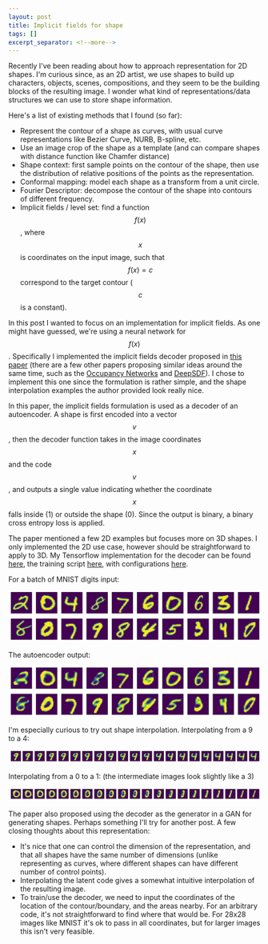 ```yaml
---
layout: post
title: Implicit fields for shape
tags: []
excerpt_separator: <!--more-->
---
```


Recently I've been reading about how to approach representation for 2D shapes. I'm curious since, as an 2D artist, we use shapes to build up characters, objects, scenes, compositions, and they seem to be the building blocks of the resulting image. I wonder what kind of representations/data structures we can use to store shape information.

Here's a list of existing methods that I found (so far):

- Represent the contour of a shape as curves, with usual curve representations like Bezier Curve, NURB, B-spline, etc.
- Use an image crop of the shape as a template (and can compare shapes with distance function like Chamfer distance)
- Shape context: first sample points on the contour of the shape, then use the distribution of relative positions of the points as the representation.
- Conformal mapping: model each shape as a transform from a unit circle.
- Fourier Descriptor: decompose the contour of the shape into contours of different frequency.
- Implicit fields / level set: find a function $$f(x)$$, where $$x$$ is coordinates on the input image, such that $$f(x) = c$$ correspond to the target contour ($$c$$ is a constant).

In this post I wanted to focus on an implementation for implicit fields. As one might have guessed, we're using a neural network for $$f(x)$$. Specifically I implemented the implicit fields decoder proposed in [this paper](https://arxiv.org/pdf/1812.02822.pdf) (there are a few other papers proposing similar ideas around the same time, such as the [Occupancy Networks](https://arxiv.org/pdf/1812.03828.pdf) and [DeepSDF](DeepSDF:)). I chose to implement this one since the formulation is rather simple, and the shape interpolation examples the author provided look really nice.

In this paper, the implicit fields formulation is used as a decoder of an autoencoder. A shape is first encoded into a vector $$v$$, then the decoder function takes in the image coordinates $$x$$ and the code $$v$$, and outputs a single value indicating whether the coordinate $$x$$ falls inside (1) or outside the shape (0). Since the output is binary, a binary cross entropy loss is applied.

The paper mentioned a few 2D examples but focuses more on 3D shapes. I only implemented the 2D use case, however should be straightforward to apply to 3D. My Tensorflow implementation for the decoder can be found [here](https://github.com/annachen/dl_playground/blob/main/networks/autoencoder/im_decoder.py), the training script [here](https://github.com/annachen/dl_playground/blob/main/exps/autoencoders/train.py), with configurations [here](https://github.com/annachen/dl_playground/blob/main/exps/autoencoders/im_net/mnist.yaml).

For a batch of MNIST digits input:
<p align="center"><img src="/assets/img/im_net/mnist_input.png"/></p>

The autoencoder output:
<p align="center"><img src="/assets/img/im_net/mnist_output.png"/></p>

I'm especially curious to try out shape interpolation. Interpolating from a 9 to a 4:
<p align="center"><img src="/assets/img/im_net/interp0.png"/></p>

Interpolating from a 0 to a 1: (the intermediate images look slightly like a 3)
<p align="center"><img src="/assets/img/im_net/interp1.png"/></p>

The paper also proposed using the decoder as the generator in a GAN for generating shapes. Perhaps something I'll try for another post. A few closing thoughts about this representation:
- It's nice that one can control the dimension of the representation, and that all shapes have the same number of dimensions (unlike representing as curves, where different shapes can have different number of control points).
- Interpolating the latent code gives a somewhat intuitive interpolation of the resulting image.
- To train/use the decoder, we need to input the coordinates of the location of the contour/boundary, and the areas nearby. For an arbitrary code, it's not straightforward to find where that would be. For 28x28 images like MNIST it's ok to pass in all coordinates, but for larger images this isn't very feasible.
